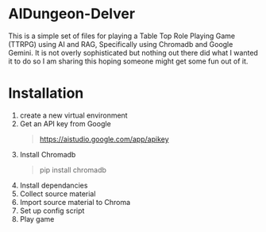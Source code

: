 # AIDungeon-Delver

This is a simple set of files for playing a Table Top Role Playing Game (TTRPG) using AI and RAG, Specifically using Chromadb and Google Gemini. It is not overly sophisticated but nothing out there did what I wanted it to do so I am sharing this hoping someone might get some fun out of it.

# Installation
1. create a new virtual environment
2. Get an API key from Google
    > https://aistudio.google.com/app/apikey
3. Install Chromadb
    > pip install chromadb
4. Install dependancies
5. Collect source material
6. Import source material to Chroma
7. Set up config script
8. Play game
